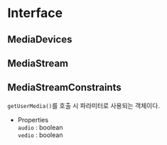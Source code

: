 # Interface
## MediaDevices

## MediaStream

## MediaStreamConstraints
`getUserMedia()`를 호출 시 파라미터로 사용되는 객체이다.
- Properties  
    `audio`     : boolean  
    `vedio`     : boolean